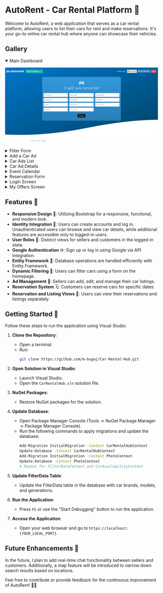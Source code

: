 # AutoRent - Car Rental Platform 🚗

Welcome to AutoRent, a web application that serves as a car rental platform, allowing users to list their cars for rent and make reservations. It's your go-to online car rental hub where anyone can showcase their vehicles.

## Gallery

<details open>
  <summary>Main Dashboard</summary>
  
  ![Main Dashboard](Gallery/main_dashboard.png)
</details>

<details>
  <summary>Filter Form</summary>
  
  ![Filter Form](Gallery/filter_form.png)
</details>

<details>
  <summary>Add a Car Ad</summary>
  
  ![Add a Car Ad - Main View](Gallery/dodajogl.png)
</details>

<details>
  <summary>Car Ads List</summary>
  
  ![Car Ads List](Gallery/ogloszenia.png)
</details>

<details>
  <summary>Car Ad Details</summary>
  
  ![Car Ad Details](Gallery/ogloszenie.png)
</details>

<details>
  <summary>Event Calendar</summary>
  
  ![Event Calendar](Gallery/kalendarz.png)
</details>

<details>
  <summary>Reservation Form</summary>
  
  ![Reservation Form](Gallery/rezerwacja.png)
</details>

<details>
  <summary>Login Screen</summary>
  
  ![Login Screen](Gallery/login.png)
</details>

<details>
  <summary>My Offers Screen</summary>
  
  ![My Offers Screen](Gallery/myoffers.png)
</details>


## Features 🌟

- **Responsive Design** 📱: Utilizing Bootstrap for a responsive, functional, and modern look.
- **Identity Integration** 🔐: Users can create accounts and log in. Unauthenticated users can browse and view car details, while additional features are accessible only to logged-in users.
- **User Roles** 👤: Distinct views for sellers and customers in the logged-in state.
- **Google Authentication** 🌐: Sign up or log in using Google via API integration.
- **Entity Framework** 🔄: Database operations are handled efficiently with Entity Framework.
- **Dynamic Filtering** 🎯: Users can filter cars using a form on the homepage.
- **Ad Management** 📝: Sellers can add, edit, and manage their car listings.
- **Reservation System** 🗓️: Customers can reserve cars for specific dates.
- **Reservation and Listing Views** 👀: Users can view their reservations and listings separately.

## Getting Started 🚀

Follow these steps to run the application using Visual Studio:

1. **Clone the Repository**:
   - Open a terminal.
   - Run:
     ```bash
     git clone https://github.com/m-bugaj/Car-Rental-Hub.git
     ```

2. **Open Solution in Visual Studio**:
   - Launch Visual Studio.
   - Open the `CarRentalHub.sln` solution file.

3. **NuGet Packages**:
   - Restore NuGet packages for the solution.

4. **Update Database**:
   - Open Package Manager Console (Tools -> NuGet Package Manager -> Package Manager Console).
   - Run the following commands to apply migrations and update the database:
     ```bash
     Add-Migration InitialMigration -Context CarRentalHubContext
     Update-Database -Context CarRentalHubContext
     Add-Migration InitialMigration -Context PhotoContext
     Update-Database -Context PhotoContext
     # Repeat for FilterDataContext and CarAvailabilityContext
     ```

5. **Update FilterData Table**:
   - Update the FilterData table in the database with car brands, models, and generations.

6. **Run the Application**:
   - Press `F5` or use the "Start Debugging" button to run the application.

7. **Access the Application**:
   - Open your web browser and go to `https://localhost:{YOUR_LOCAL_PORT}`.

## Future Enhancements 🚀

In the future, I plan to add real-time chat functionality between sellers and customers. Additionally, a map feature will be introduced to narrow down search results based on locations.

Feel free to contribute or provide feedback for the continuous improvement of AutoRent! 🚗✨

